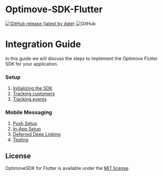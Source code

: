 # Optimove-SDK-Flutter

[![GitHub release (latest by date)](https://img.shields.io/github/v/release/optimove-tech/Optimove-SDK-Flutter?style=flat-square)](https://github.com/optimove-tech/Optimove-SDK-Flutter/releases/latest)
![GitHub](https://img.shields.io/github/license/optimove-tech/Optimove-SDK-Flutter?style=flat-square)

# Integration Guide

In this guide we will discuss the steps to implement the Optimove Flutter SDK for your application.

### Setup

1. [Initializing the SDK](https://github.com/optimove-tech/Optimove-SDK-Flutter/wiki/Initializing-the-sdk)
2. [Tracking customers](https://github.com/optimove-tech/Optimove-SDK-Flutter/wiki/Tracking-customers)
3. [Tracking events](https://github.com/optimove-tech/Optimove-SDK-Flutter/wiki/Tracking-events)

### Mobile Messaging

1. [Push Setup](https://github.com/optimove-tech/Optimove-SDK-Flutter/wiki/push-setup)
2. [In-App Setup](https://github.com/optimove-tech/Optimove-SDK-Flutter/wiki/in-app)
3. [Deferred Deep Linking](https://github.com/optimove-tech/Optimove-SDK-Flutter/wiki/deferred-deep-linking)
4. [Testing](https://github.com/optimove-tech/Optimove-SDK-Flutter/wiki/testing-troubleshooting)

## License

OptimoveSDK for Flutter is available under the [MIT license](LICENSE).
